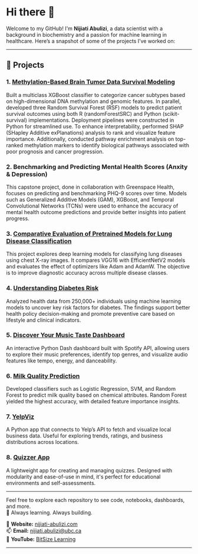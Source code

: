 # Hi there 👋

Welcome to my GitHub! I'm **Nijiati Abulizi**, a data scientist with a background in biochemistry and a passion for machine learning in healthcare. Here’s a snapshot of some of the projects I’ve worked on:

---

## 🔬 Projects
### 1. [**Methylation-Based Brain Tumor Data Survival Modeling**](https://github.com/nijiati-abulizi/Glioma)
Built a multiclass XGBoost classifier to categorize cancer subtypes based on high-dimensional DNA methylation and genomic features. In parallel, developed three Random Survival Forest (RSF) models to predict patient survival outcomes using both R (randomForestSRC) and Python (scikit-survival) implementations. Deployment pipelines were constructed in Python for streamlined use.
To enhance interpretability, performed SHAP (SHapley Additive exPlanations) analysis to rank and visualize feature importance. Additionally, conducted pathway enrichment analysis on top-ranked methylation markers to identify biological pathways associated with poor prognosis and cancer progression.

### 2. **Benchmarking and Predicting Mental Health Scores (Anxity & Depression)**
This capstone project, done in collaboration with Greenspace Health, focuses on predicting and benchmarking PHQ-9 scores over time. Models such as Generalized Additive Models (GAM), XGBoost, and Temporal Convolutional Networks (TCNs) were used to enhance the accuracy of mental health outcome predictions and provide better insights into patient progress.

### 3. [**Comparative Evaluation of Pretrained Models for Lung Disease Classification**](https://github.com/nijiati-abulizi/cnn_lung_disease)
This project explores deep learning models for classifying lung diseases using chest X-ray images. It compares VGG16 with EfficientNetV2 models and evaluates the effect of optimizers like Adam and AdamW. The objective is to improve diagnostic accuracy across multiple disease classes.

### 4. [**Understanding Diabetes Risk**](https://github.com/nijiati-abulizi/diabetes_prediction)
Analyzed health data from 250,000+ individuals using machine learning models to uncover key risk factors for diabetes. The findings support better health policy decision-making and promote preventive care based on lifestyle and clinical indicators.

### 5. [**Discover Your Music Taste Dashboard**](https://github.com/nijiati-abulizi/spotify_dashboard)
An interactive Python Dash dashboard built with Spotify API, allowing users to explore their music preferences, identify top genres, and visualize audio features like tempo, energy, and danceability.

### 6. [**Milk Quality Prediction**](https://github.com/nijiati-abulizi/milk_quality_prediction)
Developed classifiers such as Logistic Regression, SVM, and Random Forest to predict milk quality based on chemical attributes. Random Forest yielded the highest accuracy, with detailed feature importance insights.

### 7. [**YelpViz**](https://github.com/nijiati-abulizi/yelp_api_wrapper)
A Python app that connects to Yelp’s API to fetch and visualize local business data. Useful for exploring trends, ratings, and business distributions across locations.

### 8. [**Quizzer App**](https://github.com/nijiati-abulizi/Quizzer)
A lightweight app for creating and managing quizzes. Designed with modularity and ease-of-use in mind, it's perfect for educational environments and self-assessments.

---

Feel free to explore each repository to see code, notebooks, dashboards, and more.  
🧠 Always learning. Always building.

🔗 **Website:** [nijiati-abulizi.com](https://nijiati-abulizi.com)  
📫 **Email:** nijiati.abulizi@ubc.ca  
🎥 **YouTube:** [BitSize Learning](https://www.youtube.com/@LearnBitSize)

---

